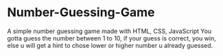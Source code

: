 # Number-Guessing-Game

A simple number guessing game made with HTML, CSS, JavaScript
You gotta guess the number between 1 to 10,
if your guess is correct, you win,
else u will get a hint 
to chose lower or higher number u already guessed.
